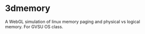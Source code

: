 3dmemory
========

A WebGL simulation of linux memory paging and physical vs logical memory.  For GVSU OS class.
